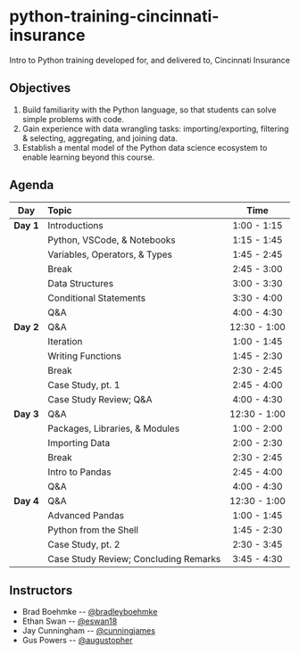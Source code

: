 # python-training-cincinnati-insurance

Intro to Python training developed for, and delivered to, Cincinnati Insurance

## Objectives

1. Build familiarity with the Python language, so that students can solve simple problems with code.
2. Gain experience with data wrangling tasks: importing/exporting, filtering & selecting, aggregating, and joining data.
3. Establish a mental model of the Python data science ecosystem to enable learning beyond this course.

## Agenda

| Day       | Topic                                                                          |     Time      |
| :--------:| :----------------------------------------------------------------------------- | :-----------: |
| __Day 1__ | Introductions                                                                  |  1:00 - 1:15  |
|           | Python, VSCode, & Notebooks                                                    |  1:15 - 1:45  |
|           | Variables, Operators, & Types                                                  |  1:45 - 2:45  |
|           | Break                                                                          |  2:45 - 3:00  |
|           | Data Structures                                                                |  3:00 - 3:30  |
|           | Conditional Statements                                                         |  3:30 - 4:00  |
|           | Q\&A                                                                           |  4:00 - 4:30  |
| __Day 2__ | Q\&A                                                                           | 12:30 - 1:00  |
|           | Iteration                                                                      |  1:00 - 1:45  |
|           | Writing Functions                                                              |  1:45 - 2:30  |
|           | Break                                                                          |  2:30 - 2:45  |
|           | Case Study, pt. 1                                                              |  2:45 - 4:00  |
|           | Case Study Review; Q&A                                                         |  4:00 - 4:30  |
| __Day 3__ | Q\&A                                                                           | 12:30 - 1:00  |
|           | Packages, Libraries, & Modules                                                 |  1:00 - 2:00  |
|           | Importing Data                                                                 |  2:00 - 2:30  |
|           | Break                                                                          |  2:30 - 2:45  |
|           | Intro to Pandas                                                                |  2:45 - 4:00  |
|           | Q\&A                                                                           |  4:00 - 4:30  |
| __Day 4__ | Q\&A                                                                           | 12:30 - 1:00  |
|           | Advanced Pandas                                                                |  1:00 - 1:45  |
|           | Python from the Shell                                                          |  1:45 - 2:30  |
|           | Case Study, pt. 2                                                              |  2:30 - 3:45  |
|           | Case Study Review; Concluding Remarks                                          |  3:45 - 4:30  |

## Instructors

- Brad Boehmke -- [@bradleyboehmke](https://github.com/bradleyboehmke)
- Ethan Swan -- [@eswan18](https://github.com/eswan18)
- Jay Cunningham -- [@cunningjames](https://github.com/cunningjames)
- Gus Powers -- [@augustopher](https://github.com/augustopher)
